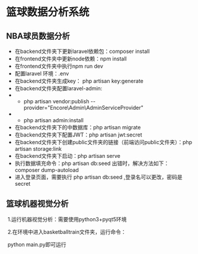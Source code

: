 # 篮球数据分析系统
## NBA球员数据分析
- 在backend文件夹下更新laravel依赖包：composer install
- 在frontend文件夹中更新node依赖：npm install
- 在frontend文件夹中执行npm run dev
- 配置laravel 环境：.env
- 在backend文件夹生成key： php artisan key:generate
- 在backend文件夹配置laravel-admin: 
- - php artisan vendor:publish --provider="Encore\Admin\AdminServiceProvider"
- - php artisan admin:install
- 在backend文件夹下的中数据库：php artisan migrate
- 在backend文件夹下配置JWT：php artisan jwt:secret
- 在backend文件夹下创建public文件夹的链接（前端访问public文件夹）：php artisan storage:link
- 在backend文件夹下启动：php artisan serve
- 执行数据填充命令：php artisan db:seed 出错时，解决方法如下：composer dump-autoload
- 进入登录页面，需要执行 php artisan db:seed  ,登录名可以更改，密码是secret
## 篮球机器视觉分析

​	1.运行机器视觉分析：需要使用python3+pyqt5环境

​	2.在环境中进入basketballtrain文件夹，运行命令：

​		python  main.py即可运行